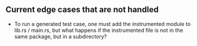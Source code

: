 ## Current edge cases that are not handled

- To run a generated test case, one must add the instrumented module to lib.rs / main.rs, but what happens if the instrumented file is not in the same package, but in a subdirectory?